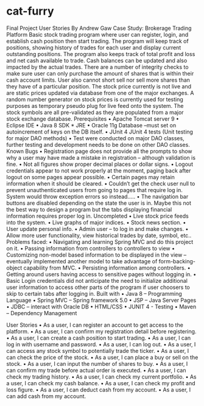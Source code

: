 # cat-furry
Final Project User Stories
By Andrew Gaw
Case Study: Brokerage Trading Platform
Basic stock trading program where user can register, login, and establish cash position then start trading. The program will keep track of positions, showing history of trades for each user and display current outstanding positions. The program also keeps track of total profit and loss and net cash available to trade. Cash balances can be updated and also impacted by the actual trades. There are a number of integrity checks to make sure user can only purchase the amount of shares that is within their cash account limits. User also cannot short sell nor sell more shares than they have of a particular position. The stock price currently is not live and are static prices updated via database from one of the major exchanges. A random number generator on stock prices is currently used for testing purposes as temporary pseudo plug for live feed onto the system. The stock symbols are all pre-validated as they are populated from a major stock exchange database.
Prerequisites
•	Apache Tomcat server 9
•	Eclipse IDE
•	Java 8 SDK * JRE
•	Oracle 11g Database –must set on autoincrement of keys on the DB itself.
•	JUnit 4
JUnit 4 tests (Unit testing for major DAO methods)
•	Test were conducted on major DAO classes, further testing and development needs to be done on other DAO classes.
Known Bugs
•	Registration page does not provide all the prompts to show why a user may have made a mistake in registration – although validation is fine.
•	Not all figures show proper decimal places or dollar signs. 
•	Logout credentials appear to not work properly at the moment, paging back after logout on some pages appear possible.
•	Certain pages may retain information when it should be cleared.
•	Couldn’t get the check user null to prevent unauthenticated users from going to pages that require log in. System would throw exception errors so instead…..
•	The navigation bar buttons are disabled depending on the state the user is in. Maybe this not the best way to design a program but the tabs displaying financial information requires proper log in.
Uncompleted
•	Live stock price feeds into the system.
•	Live graphs of major indices.
•	Stock news section.
•	User update personal info.
•	Admin user – to log in and make changes.
•	Allow more user functionality, view historical trades by date, symbol, etc..
Problems faced:
•	Navigating and learning Spring MVC and do this project on it.
•	Passing information from controllers to controllers to view
•	Customizing non-model based information to be displayed in the view – eventually implemented another model to take advantage of form-backing-object capability from MVC.
•	Persisting information among controllers.
•	Getting around users having access to sensitive pages without logging in.
•	Basic Login credentials did not anticipate the need to initialize additional user information to access other parts of the program if user choosers to skip to certain tabs after logging in.
Built with
•	Java 8 – Programming Language
•	Spring MVC – Spring framework 5.0
•	JSP – Java Server Pages
•	JDBC – interact with Oracle DB
•	HTML/CSS
•	JUNIT 4 - Testing
•	Maven – Dependency Management

User Stories
•	As a user, I can register an account to get access to the platform.
•	As a user, I can confirm my registration detail before registering.
•	As a user, I can create a cash position to start trading.
•	As a user, I can log in with username and password.
•	As a user, I can log out.
•	As a user, I can access any stock symbol to potentially trade the ticker.
•	As a user, I can check the price of the stock.
•	As a user, I can place a buy or sell on the stock.
•	As a user, I can input the number of shares to buy.
•	As a user, I can confirm my trade before actual order is executed.
•	As a user, I can check my trading history.
•	As a user, I can check my current portfolio.
•	As a user, I can check my cash balance.
•	As a user, I can check my profit and loss figure.
•	As a user, I can deduct cash from my account.
•	As a user, I can add cash from my account.
